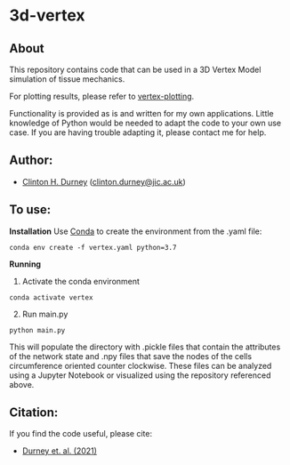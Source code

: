 # 3d-vertex

## About
This repository contains code that can be used in a 3D Vertex Model simulation of tissue mechanics.  

For plotting results, please refer to [vertex-plotting](https://github.com/clintondurney/vertex-plotting). 

Functionality is provided as is and written for my own applications.  Little knowledge of Python would be needed to adapt the code to your own use case.  If you are having trouble adapting it, please contact me for help.

## Author:
* [Clinton H. Durney](https://clintondurney.github.io/) (clinton.durney@jic.ac.uk)

## To use:
__Installation__
Use [Conda](https://docs.conda.io/en/latest/) to create the environment from the .yaml file:
```
conda env create -f vertex.yaml python=3.7
```

__Running__
1. Activate the conda environment
```
conda activate vertex
```
2. Run main.py 
```
python main.py
```

This will populate the directory with .pickle files that contain the attributes of the network state and .npy files that save the nodes of the cells circumference oriented counter clockwise. These files can be analyzed using a Jupyter Notebook or visualized using the repository referenced above.

## Citation:
If you find the code useful, please cite: 

* [Durney et. al. (2021)](https://iopscience.iop.org/article/10.1088/1478-3975/abfa69/meta)








